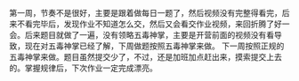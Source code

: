 第一周，节奏不是很好，主要是跟着做每日一题了，然后视频没有完整得看完，后来不看完毕后，发现作业不知道怎么交，然后又会看交作业视频，来回折腾了好一会。后来题目就做了一遍，没有领略五毒神掌，主要是开营前面的视频没有看导致，现在对五毒神掌已经了解，下周做题按照五毒神掌来做。
下一周按照正规的五毒神掌来做。题目虽然提交少了，不过，还是加班加点赶出来，摸索提交上去的。掌握规律后，下次作业一定完成漂亮。